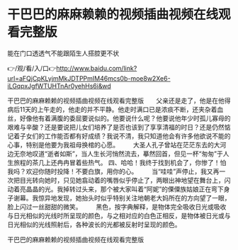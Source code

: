 # 干巴巴的麻麻赖赖的视频插曲视频在线观看完整版
能在门口透透气不能跟陌生人搭腔更不状

👉/观/看/入/口👉http://www.baidu.com/link?url=aFQjCpKLyjmMkJDTPPmIM46mcs0b-moe8w2Xe6-iLGqpxJgfWTUHTnAr0yehHs6i&wd

干巴巴的麻麻赖赖的视频插曲视频在线观看完整版　　父亲还是走了，他是在他得病后11天的上午走的，他走的并不平静。他走时满口已是浓痰不断，还夹杂着血丝，好像他有着满腹的委屈要说似的。他要说什么呢？他要说他年少时孤儿寡母的艰难与辛酸？还是要说把儿女们培养了是否也该到了享享清福的时日？还是仍然惦记着子女们的工作能否都有好成绩？我说不清，我只知道他会有许多他欲说不能的心事，特别是他要为我祖母换棺的心愿。
　　大圣人孔子曾站在茫茫东去的大河边无奈地叹道“逝者如斯”，当人生长河悄然流去，摹然回首，但见一杯“匆匆”于人生旅程的茶几上还冉冉冒着些热气。
	四、哈哈！我终于找到机会了，你惨了！怕我吗？欢迎你随时投降！不要白旗，用你的心。
　　当“哇哇”声停止，我又再一次把目光转向她时，只见她翕动着的嘴唇似乎停止了，两眼出神地望在舞台上，闪动着亮晶晶的光。我掉转过头来，那个被大家叫着“阿妮”的傈僳族姑娘正在弯下身子谢幕。我惊异地发现，她抬头时似乎特别关注地朝老大妈所在的方向望了一眼，脸上闪过一丝甜甜的微笑。
　　黑色，按字典解释，是物体完全吸收日光或吸收与日光相似的光线时所呈现的颜色，与之相对应的白色正相反，是物体被日光或与日光相似的光线照射后，各种波长的光都被反射时呈现的颜色。

干巴巴的麻麻赖赖的视频插曲视频在线观看完整版
